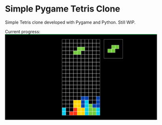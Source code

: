# Simple Pygame Tetris Clone 

Simple Tetris clone developed with Pygame and Python. 
Still WIP.

Current progress:
![](screenshot.png)
